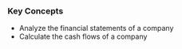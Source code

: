 ### Key Concepts
- Analyze the financial statements of a company
- Calculate the cash flows of a company
